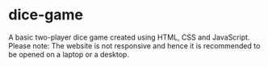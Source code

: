 # dice-game
A basic two-player dice game created using HTML, CSS and JavaScript. 
Please note: The website is not responsive and hence it is recommended to be opened on a laptop or a desktop.
